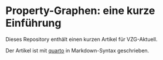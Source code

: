 # Property-Graphen: eine kurze Einführung

Dieses Repository enthält einen kurzen Artikel für VZG-Aktuell.

Der Artikel ist mit [quarto](https://quarto.org/) in Markdown-Syntax geschrieben. 

